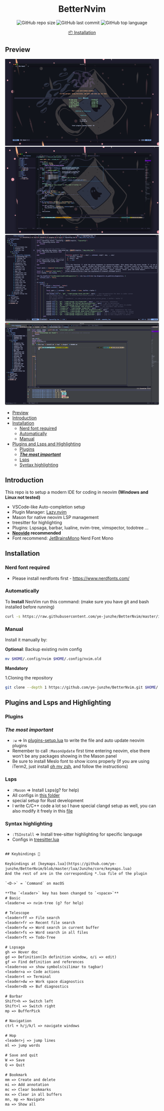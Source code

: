 <div align="center">
 <h1> BetterNvim </h1>
 <p align="center">
     <img alt="GitHub repo size" src="https://img.shields.io/github/repo-size/ye-junzhe/BetterNvim?color=A6E3A1">
     <img alt="GitHub last commit" src="https://img.shields.io/github/last-commit/ye-junzhe/BetterNvim?color=A6E3A1">
     <img alt="GitHub top language" src="https://img.shields.io/github/languages/top/ye-junzhe/BetterNvim?color=%2300007C&logoColor=%2300007C">
</p>
 <a href="https://github.com/ye-junzhe/BetterNvim/#Installation">📦 Installation</a>
</div>

## Preview

![BetterNvim Dashboard](https://github.com/ye-junzhe/Images/blob/main/BetterNvim/pic/Dashboard.png?raw=true)
![BetterNvim Demo](https://github.com/ye-junzhe/Images/blob/main/BetterNvim/pic/Coding.png?raw=true)
![BetterNvim Coding1](https://github.com/ye-junzhe/Images/blob/main/BetterNvim/pic/Coding1.png?raw=true)
![BetterNvim Term](https://github.com/ye-junzhe/Images/blob/main/BetterNvim/pic/Term.png?raw=true)

<!--toc:start-->
- [Preview](#preview)
- [Introduction](#introduction)
- [Installation](#installation)
  - [Nerd font required](#nerd-font-required)
  - [Automatically](#automatically)
  - [Manual](#manual)
- [Plugins and Lsps and Highlighting](#plugins-and-lsps-and-highlighting)
  - [Plugins](#plugins)
  - [**_The most important_**](#the-most-important)
  - [Lsps](#lsps)
  - [Syntax highlighting](#syntax-highlighting)
<!--toc:end-->

## Introduction

This repo is to setup a modern IDE for coding in neovim **(Windows and Linux not tested)**

- VSCode-like Auto-completion setup
- Plugin Manager: [Lazy.nvim](https://github.com/folke/lazy.nvim)
- Mason for native neovim LSP management
- treesitter for highlighting
- Plugins: Lspsaga, barbar, lualine, nvim-tree, vimspector, todotree ...
- **[Neovide](https://neovide.dev/) recommended**
- Font recommend: [JetBrainsMono](https://www.jetbrains.com/lp/mono/) Nerd Font Mono

## Installation

### Nerd font required

- Please install nerdfonts first - https://www.nerdfonts.com/

### Automatically

To **Install** NeoVim run this command:
(make sure you have git and bash installed before running)

```bash
curl -s https://raw.githubusercontent.com/ye-junzhe/BetterNvim/master/install.sh | bash -s
```

### Manual

Install it manually by:

**Optional**: Backup existing nvim config

```bash
mv $HOME/.config/nvim $HOME/.config/nvim.old
```

**Mandatory**

1.Cloning the repository

```bash
git clone --depth 1 https://github.com/ye-junzhe/BetterNvim.git $HOME/.config/nvim
```

## Plugins and Lsps and Highlighting

### Plugins

### **_The most important_**

- `:w` => In [plugins-setup.lua](https://github.com/ye-junzhe/BetterNvim/blob/master/lua/Junzhe/plugins-setup.lua) to write the file and auto update neovim plugins
- Remember to call `:MasonUpdate` first time entering neovim, else there won't be any packages showing in the Mason panel
- Be sure to install Meslo font to show icons properly (If you are using iTerm2, just install [oh my zsh](https://github.com/ohmyzsh/ohmyzsh), and follow the instructions)

### Lsps

- `:Mason` => Install Lsps(g? for help)
- All configs in [this folder](https://github.com/ye-junzhe/BetterNvim/tree/master/lua/Junzhe/plugins/lsp)
- special setup for Rust development
- I write C/C++ code a lot so I have special clangd setup as well, you can also modify it freely in this [file](https://github.com/ye-junzhe/BetterNvim/blob/master/lua/Junzhe/plugins/lsp/lspconfig.lua)

### Syntax highlighting

- `:TSInstall` => Install tree-sitter highlighting for specific language
- Configs in [treesitter.lua](https://github.com/ye-junzhe/BetterNvim/blob/master/lua/Junzhe/plugins/treesitter.lua)

```

## Keybindings 🎥

Keybindings at [keymaps.lua](https://github.com/ye-junzhe/BetterNvim/blob/master/lua/Junzhe/core/keymaps.lua)
And the rest of are in the corresponding *.lua file of the plugin

`<D->` = `Command` on macOS

**The `<leader>` key has been changed to `<space>`**
# Basic
<leader>e => nvim-tree (g? for help)

# Telescope
<leader>ff => File search
<leader>fr => Recent file search
<leader>fw => Word search in current buffer
<leader>fs => Word search in all files
<leader>ft => Todo-Tree

# Lspsaga
gh => Hover doc
gd => Definition(In definition window, o/i => edit)
gf => Find definition and references
<leader>oo => show symbols(silimar to tagbar)
<leader>a => Code actions
<leader>t => Terminal
<leader>dw => Work space diagnostics
<leader>db => Buf diagnostics

# Barbar
Shift+h => Switch left
Shift+l => Switch right
mp => BufferPick

# Navigation
ctrl + h/j/k/l => navigate windows

# Hop
<leader>j => jump lines
ml => jump words

# Save and quit
W => Save
Q => Quit

# Bookmark
mm => Create and delete
mi => Add annotation
mc => Clear bookmarks
mx => Clear in all buffers
mn, mp => Navigate
ma => Show all
```
